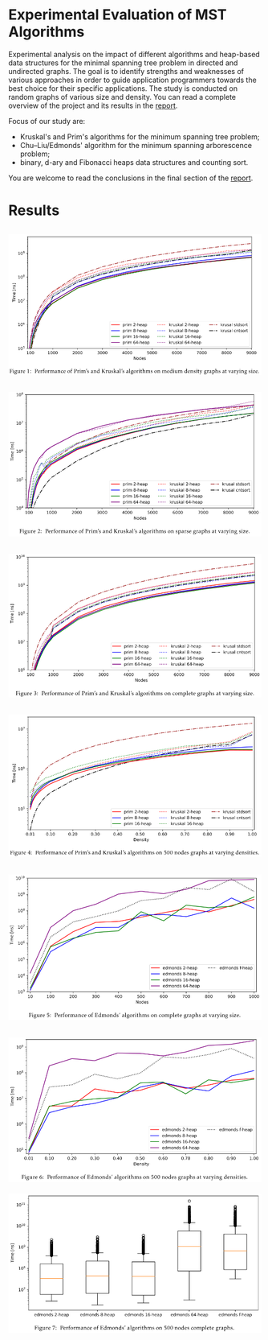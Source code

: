 # Experimental Evaluation of MST Algorithms
Experimental analysis on the impact of different algorithms and heap-based data
structures for the minimal spanning tree problem in directed and undirected
graphs. The goal is to identify strengths and weaknesses of various approaches
in order to guide application programmers towards the best choice for their
specific applications. The study is conducted on random graphs of various size
and density. You can read a complete overview of the project and its results in
the [report](report.pdf).

Focus of our study are:
- Kruskal's and Prim's algorithms for the minimum spanning tree problem; 
- Chu–Liu/Edmonds' algorithm for the minimum spanning arborescence problem;
- binary, d-ary and Fibonacci heaps data structures and counting sort.

You are welcome to read the conclusions in the final section of the
[report](report.pdf).

# Results
![Alt text](readme_figures/1.png?raw=true "Performance of Prim's and Kruskal's algorithm on medium density graphs at varying size.")
---
![Alt text](readme_figures/2.png?raw=true "Performance of Prim's and Kruskal's algorithm on sparse graphs at varying size.")
---
![Alt text](readme_figures/3.png?raw=true "Performance of Prim's and Kruskal's algorithm on complete graphs at varying size.")
---
![Alt text](readme_figures/4.png?raw=true "Performance of Prim's and Kruskal's algorithm on 500 nodes at varying density.")
---
![Alt text](readme_figures/5.png?raw=true "Performance of Edmonds' algorithm on complete graphs at varying size.")
---
![Alt text](readme_figures/6.png?raw=true "Performance of Edmonds' algorithm on 500 nodes graphs at varying density.")
---
![Alt text](readme_figures/7.png?raw=true "Performance of Edmonds' algorithm on 500 nodes complete graphs.")
